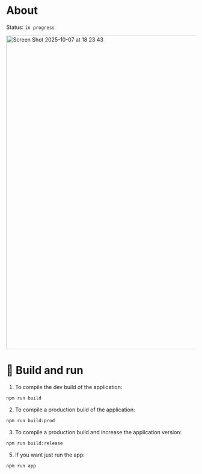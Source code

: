 # About 
Status: `in progress`

<img width="1004" height="833" alt="Screen Shot 2025-10-07 at 18 23 43" src="https://github.com/user-attachments/assets/188f32c9-cdca-47d7-af01-1010ac345381" />

# 🚀 Build and run
1. To compile the dev build of the application:
```zsh
npm run build
```

2. To compile a production build of the application:
```zsh
npm run build:prod
```

3. To compile a production build and increase the application version:
```zsh
npm run build:release
```

5. If you want just run the app:
```zsh
npm run app
```

